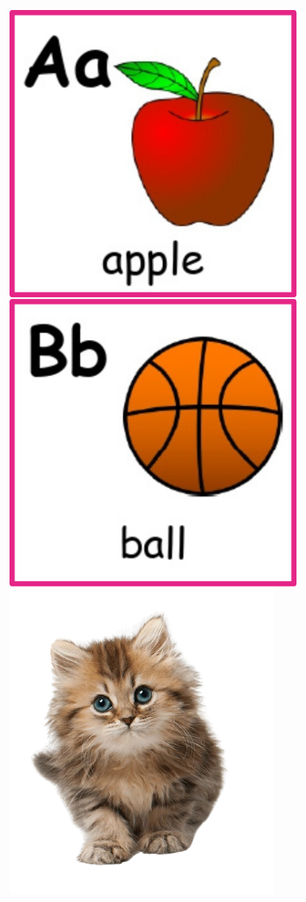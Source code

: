 ![Apple](https://github.com/moitanu/Yashita/raw/main/Apple.png)
![Ball](https://github.com/moitanu/Yashita/raw/main/Ball.png)
![Cat](https://github.com/moitanu/Yashita/raw/main/cat.png)
